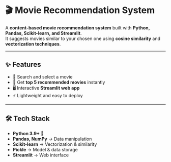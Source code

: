 
# 🎬 Movie Recommendation System  


A **content-based movie recommendation system** built with **Python, Pandas, Scikit-learn, and Streamlit**.  
It suggests movies similar to your chosen one using **cosine similarity** and **vectorization techniques**.  

---

## ✨ Features  
- 🔎 Search and select a movie  
- 🎥 Get **top 5 recommended movies** instantly  
- 🖥️ Interactive **Streamlit web app**  
- ⚡ Lightweight and easy to deploy  

---

## 🛠️ Tech Stack  
- **Python 3.9+** 🐍  
- **Pandas, NumPy** → Data manipulation  
- **Scikit-learn** → Vectorization & similarity  
- **Pickle** → Model & data storage  
- **Streamlit** → Web interface  

